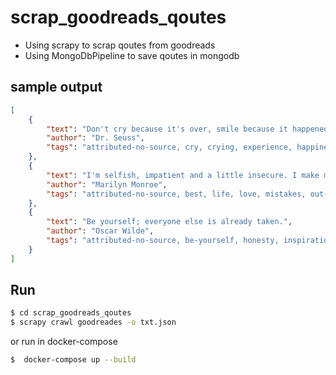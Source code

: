 # scrap_goodreads_qoutes

* Using scrapy to scrap qoutes from goodreads
* Using MongoDbPipeline to save qoutes in mongodb
## sample output
```json
[
    {
        "text": "Don't cry because it's over, smile because it happened.",
        "author": "Dr. Seuss",
        "tags": "attributed-no-source, cry, crying, experience, happiness, joy, life, misattributed-dr-seuss, optimism, sadness, smile, smiling"
    },
    {
        "text": "I'm selfish, impatient and a little insecure. I make mistakes, I am out of control and at times hard to handle. But if you can't handle me at my worst, then you sure as hell don't deserve me at my best.",
        "author": "Marilyn Monroe",
        "tags": "attributed-no-source, best, life, love, mistakes, out-of-control, truth, worst"
    },
    {
        "text": "Be yourself; everyone else is already taken.",
        "author": "Oscar Wilde",
        "tags": "attributed-no-source, be-yourself, honesty, inspirational, misattributed-oscar-wilde"
    }
]
```

## Run

```sh
$ cd scrap_goodreads_qoutes
$ scrapy crawl goodreades -o txt.json
```

or run in docker-compose

```sh
$  docker-compose up --build
```
